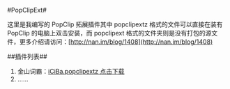 #PopClipExt#

这里是我编写的 PopClip 拓展插件其中 popclipextz 格式的文件可以直接在装有 PopClip 的电脑上双击安装，而 popclipext 格式的文件夹则是没有打包的源文件，更多介绍请访问：[http://nan.im/blog/1408](http://nan.im/blog/1408)

##插件列表##

1. 金山词霸：[iCiBa.popclipextz 点击下载](iCiBa.popclipextz?raw=true)
2. ……